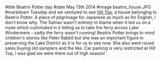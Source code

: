 #title Beatrix Potter day
#date May 13th 2014
#image beatrix_house.JPG
#markdown
Tuesday and we ventured to see [Hill Top](https://www.nationaltrust.org.uk/hill-top), a house
belonging to Beatrix Potter.  A place of pilgrimage for Japanese as much as for English, I
don't know why.  The Satnav wasn't entirely to blame when it led us on a route which culminated
in it telling us to take the ferry across Lake Windermere - sadly the ferry wasn't running!
Beatrix Potter brings to mind children's stories like Peter Rabbit but she was an
important figure in preserving the Lake District as it is for us to see now.  She also
went round sales buying old samplers and the like.  Car parking is very restricted at Hill Top,
I was glad we were there out of high season!
